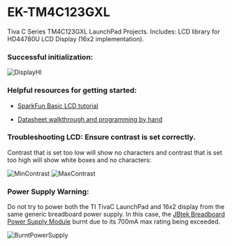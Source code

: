 # EK-TM4C123GXL
Tiva C Series TM4C123GXL LaunchPad Projects. Includes: LCD library for HD44780U LCD Display (16x2 implementation).

### Successful initialization:

![DisplayHI](https://user-images.githubusercontent.com/112997769/226772720-25589d87-6fe0-4b9a-bb4f-caab1d4b0e87.jpg)

### Helpful resources for getting started:
- [SparkFun Basic LCD tutorial](tutorials/basic-character-lcd-hookup-guide)

- [Datasheet walkthrough and programming by hand](https://www.youtube.com/watch?v=cXpeTxC3_A4)

### Troubleshooting LCD: Ensure contrast is set correctly.

Contrast that is set too low will show no characters and contrast that is set too high will show white boxes and no characters:

![MinContrast](https://user-images.githubusercontent.com/112997769/226772747-b44620a9-7ff0-4b7f-82bb-c431faaeeb8d.jpg)
![MaxContrast](https://user-images.githubusercontent.com/112997769/226772763-a77e803d-2cad-4b5f-ac11-9da99e3bce69.jpg)


### Power Supply Warning: 

Do not try to power both the TI TivaC LaunchPad and 16x2 display from the same generic breadboard power supply. In this case, the [JBtek Breadboard Power Supply Module](https://www.amazon.com/gp/product/B010UJFVTU/ref=ppx_yo_dt_b_search_asin_title?ie=UTF8&psc=1) burnt due to its 700mA max rating being exceeded.

![BurntPowerSupply](https://user-images.githubusercontent.com/112997769/226772191-e8d72b9b-32ef-409f-876e-f422f6d2a056.jpg)
